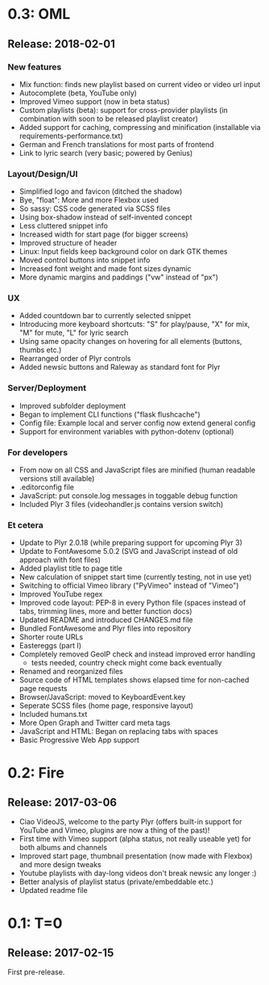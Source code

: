 # 0.3: OML
## Release: 2018-02-01

### New features

* Mix function: finds new playlist based on current video or video url input
* Autocomplete (beta, YouTube only)
* Improved Vimeo support (now in beta status)
* Custom playlists (beta): support for cross-provider playlists (in combination with soon to be released playlist creator)
* Added support for caching, compressing and minification (installable via requirements-performance.txt)
* German and French translations for most parts of frontend
* Link to lyric search (very basic; powered by Genius)

### Layout/Design/UI

* Simplified logo and favicon (ditched the shadow)
* Bye, "float": More and more Flexbox used
* So sassy: CSS code generated via SCSS files
* Using box-shadow instead of self-invented concept
* Less cluttered snippet info
* Increased width for start page (for bigger screens)
* Improved structure of header
* Linux: Input fields keep background color on dark GTK themes
* Moved control buttons into snippet info
* Increased font weight and made font sizes dynamic
* More dynamic margins and paddings ("vw" instead of "px")

### UX

* Added countdown bar to currently selected snippet
* Introducing more keyboard shortcuts: "S" for play/pause, "X" for mix, "M" for mute, "L" for lyric search
* Using same opacity changes on hovering for all elements (buttons, thumbs etc.)
* Rearranged order of Plyr controls
* Added newsic buttons and Raleway as standard font for Plyr

### Server/Deployment

* Improved subfolder deployment
* Began to implement CLI functions ("flask flushcache")
* Config file: Example local and server config now extend general config
* Support for environment variables with python-dotenv (optional)

### For developers

* From now on all CSS and JavaScript files are minified (human readable versions still available)
* .editorconfig file
* JavaScript: put console.log messages in toggable debug function
* Included Plyr 3 files (videohandler.js contains version switch)

### Et cetera

* Update to Plyr 2.0.18 (while preparing support for upcoming Plyr 3)
* Update to FontAwesome 5.0.2 (SVG and JavaScript instead of old approach with font files)
* Added playlist title to page title
* New calculation of snippet start time (currently testing, not in use yet)
* Switching to official Vimeo library ("PyVimeo" instead of "Vimeo")
* Improved YouTube regex
* Improved code layout: PEP-8 in every Python file (spaces instead of tabs, trimming lines, more and better function docs)
* Updated README and introduced CHANGES.md file
* Bundled FontAwesome and Plyr files into repository
* Shorter route URLs
* Eastereggs (part I)
* Completely removed GeoIP check and instead improved error handling
    * tests needed, country check might come back eventually
* Renamed and reorganized files
* Source code of HTML templates shows elapsed time for non-cached page requests
* Browser/JavaScript: moved to KeyboardEvent.key
* Seperate SCSS files (home page, responsive layout)
* Included humans.txt
* More Open Graph and Twitter card meta tags
* JavaScript and HTML: Began on replacing tabs with spaces
* Basic Progressive Web App support

# 0.2: Fire
## Release: 2017-03-06

* Ciao VideoJS, welcome to the party Plyr (offers built-in support for YouTube and Vimeo, plugins are now a thing of the past)!
* First time with Vimeo support (alpha status, not really useable yet) for both albums and channels
* Improved start page, thumbnail presentation (now made with Flexbox) and more design tweaks
* Youtube playlists with day-long videos don't break newsic any longer :)
* Better analysis of playlist status (private/embeddable etc.)
* Updated readme file



# 0.1: T=0
## Release: 2017-02-15

First pre-release.